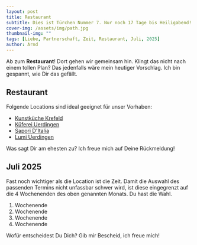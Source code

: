 ```yaml
---
layout: post
title: Restaurant
subtitle: Dies ist Türchen Nummer 7. Nur noch 17 Tage bis Heiligabend!
cover-img: /assets/img/path.jpg
thumbnail-img: ""
tags: [Liebe, Partnerschaft, Zeit, Restaurant, Juli, 2025]
author: Arnd
---
```


Ab zum **Restaurant**! Dort gehen wir gemeinsam hin. Klingt das nicht nach einem tollen Plan? Das jedenfalls wäre mein heutiger Vorschlag. Ich bin gespannt, wie Dir das gefällt.

## Restaurant

Folgende Locations sind ideal geeignet für unser Vorhaben: 
* [Kunstküche Krefeld](https://www.kunstkueche.eu/)
* [Küferei Uerdingen](https://www.restaurant-kueferei.de/)
* [Sapori D'Italia](https://maps.app.goo.gl/dVAzLDGEfrvQuhvM8)
* [Lumi Uerdingen](https://lumi-am-rhein.de/)

Was sagt Dir am ehesten zu? Ich freue mich auf Deine Rückmeldung!

## Juli 2025

Fast noch wichtiger als die Location ist die Zeit. Damit die Auswahl des passenden Termins nicht unfassbar schwer wird, ist diese eingegrenzt auf die 4 Wochenenden des oben genannten Monats. Du hast die Wahl. 

1. Wochenende 
2. Wochenende
3. Wochenende
4. Wochenende

Wofür entscheidest Du Dich? Gib mir Bescheid, ich freue mich!